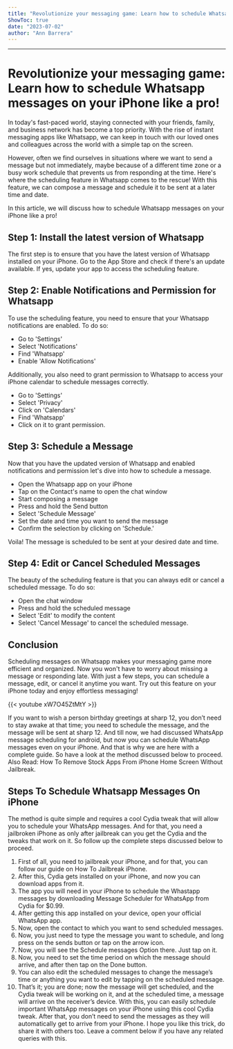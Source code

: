 ```yaml
---
title: "Revolutionize your messaging game: Learn how to schedule Whatsapp messages on your iPhone like a pro!"
ShowToc: true 
date: "2023-07-02"
author: "Ann Barrera"
---
```

*****
# Revolutionize your messaging game: Learn how to schedule Whatsapp messages on your iPhone like a pro!

In today's fast-paced world, staying connected with your friends, family, and business network has become a top priority. With the rise of instant messaging apps like Whatsapp, we can keep in touch with our loved ones and colleagues across the world with a simple tap on the screen.

However, often we find ourselves in situations where we want to send a message but not immediately, maybe because of a different time zone or a busy work schedule that prevents us from responding at the time. Here's where the scheduling feature in Whatsapp comes to the rescue! With this feature, we can compose a message and schedule it to be sent at a later time and date.

In this article, we will discuss how to schedule Whatsapp messages on your iPhone like a pro!

## Step 1: Install the latest version of Whatsapp

The first step is to ensure that you have the latest version of Whatsapp installed on your iPhone. Go to the App Store and check if there's an update available. If yes, update your app to access the scheduling feature.

## Step 2: Enable Notifications and Permission for Whatsapp

To use the scheduling feature, you need to ensure that your Whatsapp notifications are enabled. To do so:

- Go to 'Settings'
- Select 'Notifications'
- Find 'Whatsapp'
- Enable 'Allow Notifications'

Additionally, you also need to grant permission to Whatsapp to access your iPhone calendar to schedule messages correctly.

- Go to 'Settings'
- Select 'Privacy'
- Click on 'Calendars'
- Find 'Whatsapp'
- Click on it to grant permission.

## Step 3: Schedule a Message

Now that you have the updated version of Whatsapp and enabled notifications and permission let's dive into how to schedule a message.

- Open the Whatsapp app on your iPhone
- Tap on the Contact's name to open the chat window
- Start composing a message
- Press and hold the Send button
- Select 'Schedule Message'
- Set the date and time you want to send the message
- Confirm the selection by clicking on 'Schedule.'

Voila! The message is scheduled to be sent at your desired date and time.

## Step 4: Edit or Cancel Scheduled Messages

The beauty of the scheduling feature is that you can always edit or cancel a scheduled message. To do so:

- Open the chat window
- Press and hold the scheduled message
- Select 'Edit' to modify the content
- Select 'Cancel Message' to cancel the scheduled message.

## Conclusion

Scheduling messages on Whatsapp makes your messaging game more efficient and organized. Now you won't have to worry about missing a message or responding late. With just a few steps, you can schedule a message, edit, or cancel it anytime you want. Try out this feature on your iPhone today and enjoy effortless messaging!

{{< youtube xW7O45ZtMtY >}} 



If you want to wish a person birthday greetings at sharp 12, you don’t need to stay awake at that time; you need to schedule the message, and the message will be sent at sharp 12.
And till now, we had discussed WhatsApp message scheduling for android, but now you can schedule WhatsApp messages even on your iPhone. And that is why we are here with a complete guide. So have a look at the method discussed below to proceed.
Also Read: How To Remove Stock Apps From iPhone Home Screen Without Jailbreak.

 
## Steps To Schedule Whatsapp Messages On iPhone


The method is quite simple and requires a cool Cydia tweak that will allow you to schedule your WhatsApp messages.
And for that, you need a jailbroken iPhone as only after jailbreak can you get the Cydia and the tweaks that work on it. So follow up the complete steps discussed below to proceed.
1. First of all, you need to jailbreak your iPhone, and for that, you can follow our guide on How To Jailbreak iPhone.
2. After this, Cydia gets installed on your iPhone, and now you can download apps from it.
3. The app you will need in your iPhone to schedule the Whastapp messages by downloading Message Scheduler for WhatsApp from Cydia for $0.99.
4. After getting this app installed on your device, open your official WhatsApp app.
5. Now, open the contact to which you want to send scheduled messages.
6. Now, you just need to type the message you want to schedule, and long press on the sends button or tap on the arrow icon.
7. Now, you will see the Schedule messages Option there. Just tap on it.
8. Now, you need to set the time period on which the message should arrive, and after then tap on the Done button.
9. You can also edit the scheduled messages to change the message’s time or anything you want to edit by tapping on the scheduled message.
10. That’s it; you are done; now the message will get scheduled, and the Cydia tweak will be working on it, and at the scheduled time, a message will arrive on the receiver’s device.
With this, you can easily schedule important WhatsApp messages on your iPhone using this cool Cydia tweak.
After that, you don’t need to send the messages as they will automatically get to arrive from your iPhone. I hope you like this trick, do share it with others too. Leave a comment below if you have any related queries with this.





